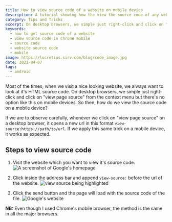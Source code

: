 ```yaml
---
title: How to view source code of a website on mobile device
description: A tutorial showing how the view the source code of any website on your mobile device.
category: Tips and Tricks
excerpt: On desktop browsers, we simple just right-click and click on "view page source" from the context menu but there's no option like this on mobile devices. So then, how do we view the source code on a mobile device?
keywords:
  - how to get source code of a website
  - view source code in chrome mobile
  - source code
  - website source code
  - mobile
image: https://lucretius.sirv.com/blog/code_image.jpg
date: 2021-04-07
tags:
  - android
---
```


Most of the times, when we visit a nice looking website, we always want to look at it's HTML source code. On desktop browsers, we simple just right-click and click on "view page source" from the context menu but there's no option like this on mobile devices. So then, how do we view the source code on a mobile device?

If we are to observe carefully, whenever we click on "view page source" on a desktop browser, it opens a new url in this format `view-source:https://path/to/url`.
If we apply this same trick on a mobile device, it works as expected.

## Steps to view source code

1. Visit the website which you want to view it's source code.
   ![A screenshot of Google's homepage](https://lucretius.sirv.com/blog/view_source_code_of_website_on_phone_img_1.png)

2. Click inside the address bar and append `view-source:` before the url of the website.
   ![view source being highlighted](https://lucretius.sirv.com/blog/view_source_code_of_website_on_phone_img_3.png)

3. Click the send button and the page will load with the source code of the file.
   ![Google's website](https://lucretius.sirv.com/blog/view_source_code_of_website_on_phone_img_2.png)

**NB:** Even though I used Chrome's mobile browser, the method is the same in all the major browsers.

